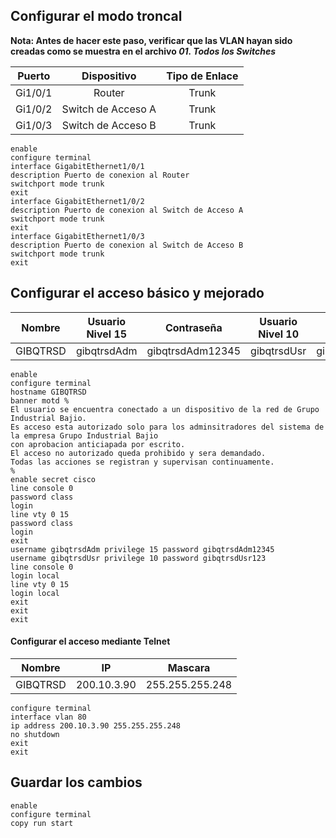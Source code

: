 ## Configurar el modo troncal

**Nota: Antes de hacer este paso, verificar que las VLAN hayan sido creadas como se muestra en el archivo *01. Todos los Switches***

| Puerto  |    Dispositivo     | Tipo de Enlace |
| :-----: | :----------------: | :------------: |
| Gi1/0/1 |       Router       |     Trunk      |
| Gi1/0/2 | Switch de Acceso A |     Trunk      |
| Gi1/0/3 | Switch de Acceso B |     Trunk      |

```
enable
configure terminal
interface GigabitEthernet1/0/1
description Puerto de conexion al Router
switchport mode trunk
exit
interface GigabitEthernet1/0/2
description Puerto de conexion al Switch de Acceso A
switchport mode trunk
exit
interface GigabitEthernet1/0/3
description Puerto de conexion al Switch de Acceso B
switchport mode trunk
exit
```
## Configurar el acceso básico y mejorado
|  Nombre  | Usuario Nivel 15 |    Contraseña    | Usuario Nivel 10 |   Contraseña   |
| :------: | :--------------: | :--------------: | :--------------: | :------------: |
| GIBQTRSD |   gibqtrsdAdm    | gibqtrsdAdm12345 |   gibqtrsdUsr    | gibqtrsdUsr123 |

```
enable
configure terminal
hostname GIBQTRSD
banner motd %
El usuario se encuentra conectado a un dispositivo de la red de Grupo Industrial Bajio.
Es acceso esta autorizado solo para los adminsitradores del sistema de la empresa Grupo Industrial Bajio
con aprobacion anticiapada por escrito.
El acceso no autorizado queda prohibido y sera demandado.
Todas las acciones se registran y supervisan continuamente.
%
enable secret cisco
line console 0
password class
login
line vty 0 15
password class
login
exit
username gibqtrsdAdm privilege 15 password gibqtrsdAdm12345
username gibqtrsdUsr privilege 10 password gibqtrsdUsr123
line console 0
login local
line vty 0 15
login local
exit
exit
exit
```
#### Configurar el acceso mediante Telnet
|  Nombre  |     IP      |     Mascara     |
| :------: | :---------: | :-------------: |
| GIBQTRSD | 200.10.3.90 | 255.255.255.248 |

```
configure terminal
interface vlan 80
ip address 200.10.3.90 255.255.255.248
no shutdown
exit
exit
```
## Guardar los cambios

```
enable
configure terminal
copy run start
```